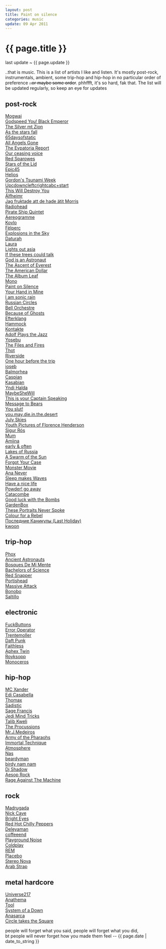 ```yaml
---
layout: post
title: Paint on silence
categories: music
update: 09 Apr 2011
---
```


{{ page.title }}
================
<p class="meta">last update ~ {{ page.update }}</p>
..that is music. This is a list of artists I like and listen. 
It's mostly post-rock, instrumentals, ambient, some trip-hop and hip-hop 
in no particular order of preference <span style="text-decoration: line-through;">..or maybe some order</span>.
phhffft, it's so hard, fak that.  
The list will be updated regularly, so keep an eye for updates

post-rock
---------
[Mogwai](http://www.myspace.com/mogwai)  
[Godspeed You! Black Emperor](http://www.myspace.com/gybeconstellation)  
[The Silver mt Zion](http://www.myspace.com/asilvermtzion)  
[As the stars fall](http://asthestarsfall.bandcamp.com/)  
[65daysofstatic](http://www.myspace.com/65propaganda)  
[All Angels Gone](http://www.myspace.com/allangelsgone)  
[The Evpatoria Report](http://the-evpatoria-report.bandcamp.com/)  
[Our ceasing voice](http://ourceasingvoice.bandcamp.com/)  
[Red Sparowes](http://redsparowes.bandcamp.com/)  
[Stars of the Lid](http://www.myspace.com/starsofthelid)  
[Epic45](http://www.myspace.com/epic45)  
[Helios](http://www.myspace.com/heliosmusic)  
[Gordon's Tsunami Week](http://www.myspace.com/gordonstsunamiweek)  
[Upcdowncleftcrightcabc+start](http://www.myspace.com/upcdownc)  
[This Will Destroy You](http://www.myspace.com/thiswilldestroyyou)  
[Álfheimr](http://alfheimr.bandcamp.com/)  
[Jag fruktade att de hade ätit Morris](http://jagfruktadeattdehadeatitmorris.bandcamp.com/)  
[Radiohead](http://www.myspace.com/radiohead)  
[Pirate Ship Quintet](http://www.myspace.com/thepirateshipquintet)  
[Aereogramme](http://www.myspace.com/aereogrammeofficial)  
[Kovlo](http://kovlo.bandcamp.com/)  
[Fèlperc](http://www.myspace.com/felperc)  
[Explosions in the Sky](http://www.myspace.com/explosionsinthesky)  
[Daturah](http://www.myspace.com/daturah)  
[Laura](http://www.myspace.com/lauranoise)  
[Lights out asia](http://www.myspace.com/lightsoutasia)  
[If these trees could talk](http://www.myspace.com/ifthesetreescouldtalk)  
[God is an Astronaut](http://www.myspace.com/godisanastronaut)  
[The Ascent of Everest](http://www.myspace.com/theascentofeverest)  
[The American Dollar](http://theamericandollar.bandcamp.com/)  
[The Album Leaf](http://www.myspace.com/thealbumleaf)  
[Mono](http://www.myspace.com/monojp)  
[Paint on Silence](http://paintonsilence.bandcamp.com/)  
[Your Hand in Mine](http://www.myspace.com/theyourhandinmine)  
[I am sonic rain](http://www.myspace.com/iamsonicrain)  
[Russian Circles](http://www.myspace.com/russiancircles)  
[Bell Orchestre](http://www.myspace.com/bellorchestre)  
[Because of Ghosts](http://www.myspace.com/becauseofghostsband)  
[Efterklang](http://efterklang.bandcamp.com/)  
[Hammock](http://hammock.bandcamp.com/)  
[Kontakte](http://kontakte.bandcamp.com/)  
[Adolf Plays the Jazz](http://adolfplaysthejazz.bandcamp.com/)  
[Yosebu](http://www.myspace.com/yosebu)  
[The Files and Fires](http://thefilesandfires.bandcamp.com/)  
[Thot](http://thot.bandcamp.com/track/obscured-by-the-wind)  
[Riverside](http://www.youtube.com/watch?v=R8jeZrRuOlM)  
[One hour before the trip](http://www.myspace.com/ohbtt)  
[ioseb](http://www.myspace.com/ioseb)  
[Balmorhea](http://www.myspace.com/balmorhea)  
[Caspian](http://caspiantheband.bandcamp.com/)  
[Kasabian](http://www.myspace.com/kasabian)  
[Yndi Halda](http://www.myspace.com/yndihalda)  
[MaybeSheWill](http://robotneedshome.bandcamp.com/)  
[This is your Captain Speaking](http://www.myspace.com/tiycs)  
[Message to Bears](http://messagetobears.bandcamp.com/)  
[You slut!](http://youslut.bandcamp.com)  
[you.may.die.in.the.desert](http://youmaydieinthedesert.bandcamp.com/)  
[July Skies](http://www.myspace.com/julyskies)  
[Youth Pictures of Florence Henderson](http://bandcamp.ypofh.com/)  
[Sigur Rós](http://www.myspace.com/sigurros)  
[Mum](http://www.myspace.com/mumtheband)  
[Amiina](http://www.myspace.com/amiina)  
[early & often](http://earlyandoften.bandcamp.com/)  
[Lakes of Russia](http://www.myspace.com/lakesofrussia)  
[A Swarm of the Sun](http://www.myspace.com/aswarmofthesun)  
[Forgot Your Case](http://www.myspace.com/forgotyourcase)  
[Monster Movie](http://www.myspace.com/monstermovie)  
[Ana Never](http://www.myspace.com/ananever)  
[Sleep makes Waves](http://sleepmakeswaves.bandcamp.com/)  
[Have a nice life](http://www.myspace.com/haveanicelife)  
[Powder! go away](http://www.myspace.com/562220910)  
[Catacombe](http://www.myspace.com/catacombeband)  
[Good luck with the Bombs](http://www.myspace.com/goodluckwiththebombs)  
[GardenBox](http://www.myspace.com/gardenbox)  
[These Portraits Never Spoke](http://www.myspace.com/theseportraitsneverspoke)  
[Colour for a Rebel](http://colourforarebel.bandcamp.com/)  
[Последние Каникулы (Last Holiday)](http://www.myspace.com/posledniekanikuly)  
[kwoon](http://www.myspace.com/kwoonmusic)  

trip-hop
--------
[Phox](http://www.myspace.com/phoxmurder)  
[Ancient Astronauts](http://www.myspace.com/ancientastronautsswitch)  
[Bosques De Mi Mente](http://www.myspace.com/bosquesdemimente)  
[Bachelors of Science](http://bachelorsofscience.bandcamp.com/)  
[Red Snapper](http://www.myspace.com/redsnapperofficial)  
[Portishead](http://www.myspace.com/portisheadalbum3)  
[Massive Attack](http://www.myspace.com/massiveattack)  
[Bonobo](http://www.myspace.com/sibonobo)  
[Saltillo](http://www.myspace.com/saltillo)  

electronic
----------
[FuckButtons](http://www.myspace.com/fuckbuttons)  
[Error Operator](http://soundcloud.com/erroropsmusic)  
[Trentemoller](http://www.myspace.com/trentemoeller)  
[Daft Punk](http://www.myspace.com/daftpunk)  
[Faithless](http://www.myspace.com/faithless)  
[Aphex Twin](http://www.myspace.com/aphextwins777)  
[Royksopp](http://www.myspace.com/royksopp)  
[Monoceros](http://monocerosblog.wordpress.com/downloads/)  

hip-hop
-------
[MC Xander](http://www.myspace.com/mcxande)  
[Edi Casabella](http://www.myspace.com/edicasabella)  
[Thomax](http://www.myspace.com/thomaxbeats)  
[Sadistic](http://sadistik.bandcamp.com/)  
[Sage Francis](http://www.myspace.com/sagefrancis)  
[Jedi Mind Tricks](http://www.myspace.com/jedimindtricks)  
[Talib Kweli](http://www.myspace.com/talibkweli)  
[The Procussions](http://www.myspace.com/theprocussions)  
[Mr.J.Medeiros](http://www.myspace.com/mrjmedeiros)  
[Army of the Pharaohs](http://www.myspace.com/armyofthepharaohs)  
[Immortal Technique](http://www.myspace.com/immortaltechnique)  
[Atmosphere](http://www.myspace.com/atmosphere)  
[Nas](http://www.myspace.com/nas)  
[beardyman](http://www.myspace.com/beardyman)  
[birdy nam nam](http://www.myspace.com/birdynamnam)  
[Dj Shadow](http://www.myspace.com/djshadow)  
[Aesop Rock](http://www.myspace.com/aesoprockwins)  
[Rage Against The Machine](http://www.myspace.com/ratm)  

rock
----
[Madrugada](http://www.myspace.com/wearemadrugada)  
[Nick Cave](http://www.myspace.com/nickcaveandthebadseeds)  
[Bright Eyes](http://www.myspace.com/brighteyes)  
[Red Hot Chilly Peppers](http://www.myspace.com/redhotchilipeppers)  
[Deleyaman](http://www.myspace.com/deleyaman)  
[coffeeend](http://www.myspace.com/coffeeend)  
[Playground Noise](http://www.myspace.com/playgroundnoise)  
[Coldplay](http://www.myspace.com/coldplay)  
[REM](http://www.myspace.com/rem)  
[Placebo](http://www.myspace.com/placebo)  
[Stereo Nova](http://www.myspace.com/stolenbikemusic)  
[Arab Strap](http://www.myspace.com/arabstrapmusic)  

metal hardcore
--------------
[Universe217](http://www.myspace.com/universe217)  
[Anathema](http://www.myspace.com/weareanathema)  
[Tool](http://www.myspace.com/tool)  
[System of a Down](http://www.toolband.com/album/index.html)  
[Anasarca](http://www.myspace.com/anasarcadc)  
[Circle takes the Square](http://ctts.bandcamp.com/)  

<p class="meta">people will forget what you said, people will forget what you did,<br />
bt people will never forget how you made them feel -- {{ page.date | date_to_string }}</p>
